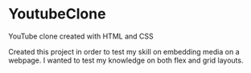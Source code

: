 # YoutubeClone

YouTube clone created with HTML and CSS

Created this project in order to test my skill on embedding media on a webpage.
I wanted to test my knowledge on both flex and grid layouts.
